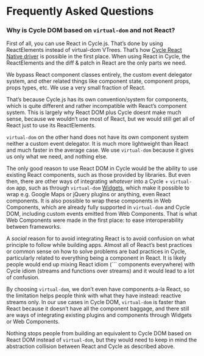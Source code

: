 # Frequently Asked Questions

### Why is Cycle DOM based on `virtual-dom` and not React?

First of all, you can use React in Cycle.js. That’s done by using ReactElements instead of virtual-dom VTrees. That’s how [Cycle React Native driver](https://github.com/cyclejs/cycle-react-native) is possible in the first place. When using React in Cycle, the ReactElements and the diff & patch in React are the only parts we need.

We bypass React component classes entirely, the custom event delegator system, and other related things like component state, component props, props types, etc. We use a very small fraction of React.

That’s because Cycle.js has its own convention/system for components, which is quite different and rather incompatible with React’s component system. This is largely why React DOM plus Cycle doesnt make much sense, because we wouldn’t use most of React, but we would still get all of React just to use its ReactElements.

`virtual-dom` on the other hand does not have its own component system neither a custom event delegator. It is much more lightweight than React and much faster in the average case. We use `virtual-dom` because it gives us only what we need, and nothing else.

The only good reason to use React DOM in Cycle would be the ability to use existing React components, such as those provided by libraries. But even then, there are other ways of integrating *whatever* into a Cycle + `virtual-dom` app, such as through `virtual-dom` [Widgets](https://github.com/Matt-Esch/virtual-dom/blob/master/docs/widget.md), which make it possible to wrap e.g. Google Maps or jQuery plugins or anything, even React components. It is also possible to wrap these components in Web Components, which are already fully supported in `virtual-dom` and Cycle DOM, including custom events emitted from Web Components. That is what Web Components were made in the first place: to ease interoperability between frameworks.

A *social* reason for to avoid integrating React is to avoid confusion on what principle to follow while building apps. Almost all of React’s best practices or common sense on how to solve problems are bad practices in Cycle, particularly related to everything being a component in React. It is likely people would end up mixing React idiom (`<Foo>`` components everywhere) with Cycle idiom (streams and functions over streams) and it would lead to a lot of confusion.

By choosing `virtual-dom`, we don’t even have components a-la React, so the limitation helps people think with what they have instead: reactive streams only. In our use cases in Cycle DOM, `virtual-dom` is faster than React because it doesn’t have all the component baggage, and there still are ways of integrating existing plugins and components through Widgets or Web Components.

Nothing stops people from building an equivalent to Cycle DOM based on React DOM instead of `virtual-dom`, but they would need to keep in mind the abstraction collision between React and Cycle as described above.
